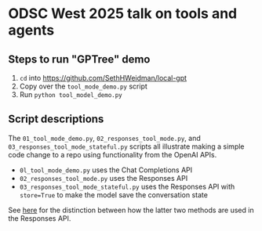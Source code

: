 # ODSC West 2025 talk on tools and agents

## Steps to run "GPTree" demo

1. `cd` into https://github.com/SethHWeidman/local-gpt
2. Copy over the `tool_mode_demo.py` script
3. Run `python tool_model_demo.py`

## Script descriptions

The `01_tool_mode_demo.py`, `02_responses_tool_mode.py`, and
`03_responses_tool_mode_stateful.py` scripts all illustrate making a simple code change 
to a repo using functionality from the OpenAI APIs.

* `0l_tool_mode_demo.py` uses the Chat Completions API
* `02_responses_tool_mode.py` uses the Responses API
* `03_responses_tool_mode_stateful.py` uses the Responses API with `store=True` to make
  the model save the conversation state

See
[here](https://platform.openai.com/docs/guides/migrate-to-responses#3-update-multi-turn-conversations)
for the distinction between how the latter two methods are used in the Responses API.